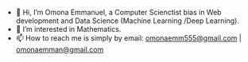 - 👋 Hi, I’m Omona Emmanuel, a Computer Scienctist bias in Web development and Data Science (Machine Learning /Deep Learning).
- 👀 I’m interested in Mathematics.
- 📫 How to reach me is simply by email: omonaemm555@gmail.com | omonaemman@gmail.com

<!---
OMONa-E/OMONa-E is a ✨ special ✨ repository because its `README.md` (this file) appears on your GitHub profile.
You can click the Preview link to take a look at your changes.
--->
